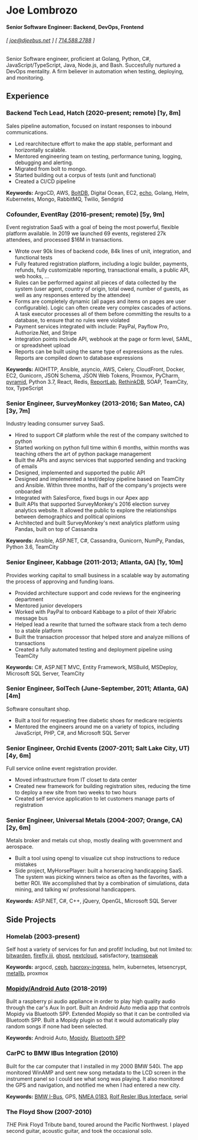 Joe Lombrozo
============

#### Senior Software Engineer: Backend, DevOps, Frontend
###### [ [joe@djeebus.net](mailto:joe@djeebus.net) ]  [ [714.588.2788](tel:7145882788) ]

Senior Software engineer, proficient at Golang, Python, C#, JavaScript/TypeScript, Java, Node.js, and Bash. Succesfully nurtured a DevOps mentality. A firm believer in automation when testing, deploying, and monitoring.

Experience
---------

### **Backend Tech Lead, Hatch** (2020-present; remote) [1y, 8m]

Sales pipeline automation, focused on instant responses to inbound communications.

- Led rearchitecture effort to make the app stable, performant and horizontally scalable.
- Mentored engineering team on testing, performance tuning, logging, debugging and alerting.
- Migrated from bolt to mongo.
- Started building out a corpus of tests (unit and functional)
- Created a CI/CD pipeline

**Keywords:** ArgoCD, AWS, [BoltDB](https://github.com/boltdb/bolt), Digital Ocean, EC2, [echo](https://echo.labstack.com/), Golang, Helm, Kubernetes, Mongo, RabbitMQ, Twilio, Sendgrid

### **Cofounder, EventRay** (2016-present; remote) [5y, 9m]

Event registration SaaS with a goal of being the most powerful, flexible platform available. In 2019 we launched 69 events, registered 27k attendees, and processed $16M in transactions.

- Wrote over 90k lines of backend code, 84k lines of unit, integration, and functional tests
- Fully featured registration platform, including a logic builder, payments, refunds, fully customizable reporting, transactional emails, a public API, web hooks, ...
- Rules can be performed against all pieces of data collected by the system (user agent, country of origin, total owed, number of guests, as well as any responses entered by the attendee)
- Forms are completely dynamic (all pages and items on pages are user configurable). Logic can often create very complex cascades of actions. A task executor processes all of them before committing the results to a database, to ensure that no rules were violated
- Payment services integrated with include: PayPal, Payflow Pro, Authorize.Net, and Stripe
- Integration points include API, webhook at the page or form level, SAML, or spreadsheet upload
- Reports can be built using the same type of expressions as the rules. Reports are compiled down to database expressions

**Keywords:** AIOHTTP, Ansible, asyncio, AWS, Celery, CloudFront, Docker, EC2, Gunicorn, JSON Schema, JSON Web Tokens, Proxmox, PyCharm, [pyramid](https://trypyramid.com/), Python 3.7, React, Redis, [ReportLab](https://www.reportlab.com/), [RethinkDB](https://rethinkdb.com/), SOAP, TeamCity, tox, TypeScript

### **Senior Engineer, SurveyMonkey** (2013-2016; San Mateo, CA) [3y, 7m]

Industry leading consumer survey SaaS.

- Hired to support C# platform while the rest of the company switched to python
- Started working on python full time within 6 months, within months was teaching others the art of python package management
- Built the APIs and async services that supported sending and tracking of emails
- Designed, implemented and supported the public API
- Designed and implemented a test/deploy pipeline based on TeamCity and Ansible. Within three months, half of the company's projects were onboarded
- Integrated with SalesForce, fixed bugs in our Apex app
- Built APIs that supported SurveyMonkey's 2016 election survey analytics website. It allowed the public to explore the relationships between demographics and political opinions
- Architected and built SurveyMonkey's next analytics platform using Pandas, built on top of Cassandra

**Keywords:** Ansible, ASP.NET, C#, Cassandra, Gunicorn, NumPy, Pandas, Python 3.6, TeamCity

### **Senior Engineer, Kabbage** (2011-2013; Atlanta, GA) [1y, 10m]

Provides working capital to small business in a scalable way by automating the process of approving and funding loans.

- Provided architecture support and code reviews for the engineering department
- Mentored junior developers
- Worked with PayPal to onboard Kabbage to a pilot of their XFabric message bus
- Helped lead a rewrite that turned the software stack from a tech demo to a stable platform
- Built the transaction processor that helped store and analyze millions of transactions
- Created a fully automated testing and deployment pipeline using TeamCity

**Keywords:** C#, ASP.NET MVC, Entity Framework, MSBuild, MSDeploy, Microsoft SQL Server, TeamCity

### **Senior Engineer, SolTech** (June-September, 2011; Atlanta, GA) [4m]

Software consultant shop.

- Built a tool for requesting free diabetic shoes for medicare recipients
- Mentored the engineers around me on a variety of topics, including JavaScript, PHP, C#, and Microsoft SQL Server

### **Senior Engineer, Orchid Events** (2007-2011; Salt Lake City, UT) [4y, 6m]

Full service online event registration provider.

- Moved infrastructure from IT closet to data center
- Created new framework for building registration sites, reducing the time to deploy a new site from two weeks to two hours
- Created self service application to let customers manage parts of registration

### **Senior Engineer, Universal Metals** (2004-2007; Orange, CA) [2y, 6m]

Metals broker and metals cut shop, mostly dealing with government and aerospace.

- Built a tool using opengl to visualize cut shop instructions to reduce mistakes
- Side project, MyHorsePlayer: built a horseracing handicapping SaaS. The system was picking winners twice as often as the favorites, with a better ROI. We accomplished that by a combination of simulations, data mining, and talking w/ professional handicappers.

**Keywords:** ASP.NET, C#, C++, jQuery, OpenGL, Microsoft SQL Server

Side Projects
-------------

### **Homelab** (2003-present)

Self host a variety of services for fun and profit! Including, but not limited to: [bitwarden](https://bitwarden.com/), [firefly iii](https://www.firefly-iii.org/), [ghost](https://ghost.org/), [nextcloud](https://nextcloud.com/), satisfactory, [teamspeak](https://www.teamspeak.com/)

**Keywords:** argocd, [ceph](https://www.ceph.com/en/), [haproxy-ingress](https://github.com/haproxy-ingress), helm, kubernetes, letsencrypt, [metallb](https://metallb.universe.tf/), proxmox

### **[Mopidy/Android Auto](https://github.com/djeebus?tab=repositories&q=mopidy)** (2018-2019)

Built a raspberry pi audio appliance in order to play high quality audio through the car's Aux In port. Built an Android Auto media app that controls Mopidy via Bluetooth SPP. Extended Mopidy so that it can be controlled via Bluetooth SPP. Built a Mopidy plugin so that it would automatically play random songs if none had been selected.

**Keywords:** Android Auto, [Mopidy](https://mopidy.com/), [Bluetooth SPP](https://en.wikipedia.org/wiki/List_of_Bluetooth_profiles#Serial_Port_Profile_(SPP))

### **CarPC to BMW IBus Integration** (2010)

Built for the car computer that I installed in my 2000 BMW 540i. The app monitored WinAMP and sent new song metadata to the LCD screen in the instrument panel so I could see what song was playing. It also monitored the GPS and navigation, and notified me when I had entered a new city.

**Keywords:** [BMW I-Bus](https://www.everything2.com/title/BMW+I-Bus), GPS, [NMEA 0183](https://en.wikipedia.org/wiki/NMEA_0183), [Rolf Resler IBus Interface](http://www.reslers.de/IBUS/), serial

### **The Floyd Show** (2007-2010)

*THE* Pink Floyd Tribute band, toured around the Pacific Northwest. I played second guitar, acoustic guitar, and took the occasional solo.
